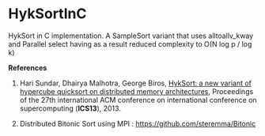 # HykSortInC
HykSort in C implementation. A  SampleSort variant that uses alltoallv_kway and Parallel select having as a result reduced complexity to O(N log p / log k)

**References**

1. Hari Sundar, Dhairya Malhotra, George Biros, [HykSort: a new variant of hypercube quicksort on distributed memory architectures](http://dx.doi.org/10.1145/2464996.2465442), Proceedings of the 27th international ACM conference on international conference on supercomputing (**ICS13**), 2013. 

2. Distributed Bitonic Sort using MPI : https://github.com/steremma/Bitonic
